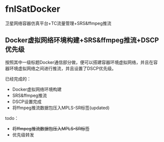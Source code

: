 # fnlSatDocker
卫星网络容器仿真平台+TC流量管理+SRS&amp;ffmpeg推流

## Docker虚拟网络环境构建+SRS&ffmpeg推流+DSCP优先级
按照其中一级标题Docker通信部分做，便可以搭建容器环境虚拟网络，并且在容器环境虚拟网络之间进行推流，并且设置了DSCP优先级。

已经完成的：

* Docker虚拟网络环境构建
* SRS&ffmpeg推流
* DSCP设置完成
* 将ffmpeg推流数据包压入MPLS-SR标签(updated)

todo：

* ~~将ffmpeg推流数据包压入MPLS-SR标签~~
* 优先级转发

